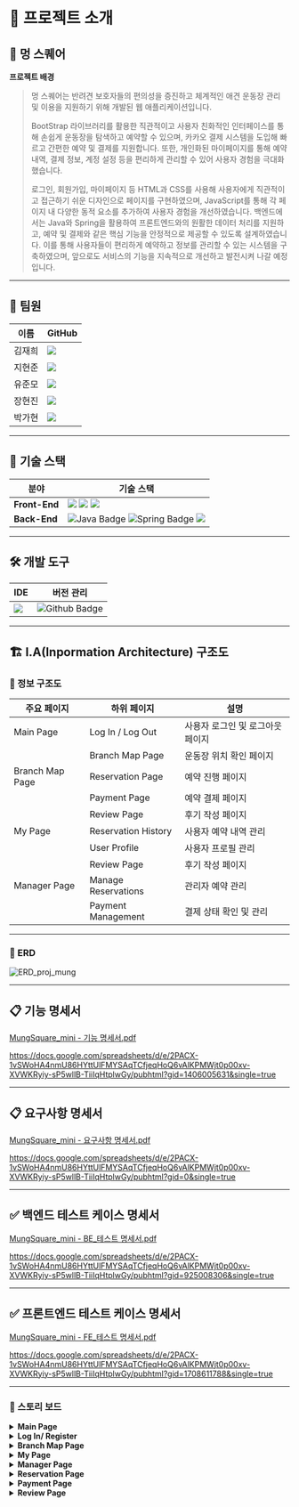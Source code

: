 
# 📖 프로젝트 소개

## 🌟 멍 스퀘어

**프로젝트 배경**
> 멍 스퀘어는 반려견 보호자들의 편의성을 증진하고 체계적인 애견 운동장 관리 및 이용을 지원하기 위해 개발된 웹 애플리케이션입니다.
>
> BootStrap 라이브러리를 활용한 직관적이고 사용자 친화적인 인터페이스를 통해 손쉽게 운동장을 탐색하고 예약할 수 있으며, 카카오 결제 시스템을 도입해 빠르고 간편한 예약 및 결제를 지원합니다. 또한, 개인화된 마이페이지를 통해 예약 내역, 결제 정보, 계정 설정 등을 편리하게 관리할 수 있어 사용자 경험을 극대화했습니다.
>
> 로그인, 회원가입, 마이페이지 등 HTML과 CSS를 사용해 사용자에게 직관적이고 접근하기 쉬운 디자인으로 페이지를 구현하였으며, JavaScript를 통해 각 페이지 내 다양한 동적 요소를 추가하여 사용자 경험을 개선하였습니다. 백엔드에서는 Java와 Spring을 활용하여 프론트엔드와의 원활한 데이터 처리를 지원하고, 예약 및 결제와 같은 핵심 기능을 안정적으로 제공할 수 있도록 설계하였습니다. 이를 통해 사용자들이 편리하게 예약하고 정보를 관리할 수 있는 시스템을 구축하였으며, 앞으로도 서비스의 기능을 지속적으로 개선하고 발전시켜 나갈 예정입니다.

---

## 👥 팀원
| 이름       | GitHub                                  |
|------------|-----------------------------------------|
| 김재희     | [<img src="https://img.shields.io/badge/Github-Link-181717?logo=Github">](https://github.com/jahee24) |
| 지현준     | [<img src="https://img.shields.io/badge/Github-Link-181717?logo=Github">](https://github.com/mini-xi) |
| 유준모     | [<img src="https://img.shields.io/badge/Github-Link-181717?logo=Github">](https://github.com/mini-xi) |
| 장현진     | [<img src="https://img.shields.io/badge/Github-Link-181717?logo=Github">](https://github.com/CoderJDan) |
| 박가현     | [<img src="https://img.shields.io/badge/Github-Link-181717?logo=Github">](https://github.com/mini-xi) |

---

## 🔧 기술 스택
| 분야          | 기술 스택                |
|---------------|--------------------------|
| **Front-End** | <img src="https://img.shields.io/badge/HTML-E34F26?style=for-the-badge&logo=HTML5&logoColor=white"> <img src="https://img.shields.io/badge/CSS-1572B6?style=for-the-badge&logo=CSS3&logoColor=white"> <img src="https://img.shields.io/badge/JavaScript-F7DE1E?style=for-the-badge&logo=JavaScript&logoColor=white"> |
| **Back-End**     | <img src="https://img.shields.io/badge/Java-007396?style=for-the-badge&amp;logo=Java&amp;logoColor=white" alt="Java Badge"/> <img src="https://img.shields.io/badge/Spring-6DB33F?style=for-the-badge&amp;logo=Spring&amp;logoColor=white" alt="Spring Badge" /> <img src="https://img.shields.io/badge/MySQL-4479A1?style=for-the-badge&amp;logo=MySQL&logoColor=white"/> |

---

## 🛠️ 개발 도구
| IDE          | 버전 관리                |
|---------------|--------------------------|
| <img src="https://img.shields.io/badge/IntelliJ IDEA-000000?style=for-the-badge&logo=IntelliJ IDEA&logoColor=white"> | <img src="https://img.shields.io/badge/Github-181717?style=for-the-badge&amp;logo=Github&amp;logoColor=white" alt="Github Badge" /> |

---

## 🏗️ I.A(Inpormation Architecture) 구조도
### 📌 정보 구조도
| 주요 페이지          | 하위 페이지                | 설명                               |
|---------------------|---------------------------|------------------------------------|
| Main Page           | Log In / Log Out          | 사용자 로그인 및 로그아웃 페이지  |
|                     | Branch Map Page           | 운동장 위치 확인 페이지           |
| Branch Map Page     | Reservation Page          | 예약 진행 페이지                  |
|                     | Payment Page              | 예약 결제 페이지                   |
|                     | Review Page               | 후기 작성 페이지                   |
| My Page             | Reservation History       | 사용자 예약 내역 관리             |
|                     | User Profile              | 사용자 프로필 관리                |
|                     | Review Page               | 후기 작성 페이지                   |
| Manager Page        | Manage Reservations       | 관리자 예약 관리                  |
|                     | Payment Management        | 결제 상태 확인 및 관리            |

---
### 📌 ERD
![ERD_proj_mung](https://github.com/user-attachments/assets/3ad41c78-b320-4486-aa43-021fd83f2345)

---

## 📋 기능 명세서
[MungSquare_mini - 기능 명세서.pdf](https://github.com/user-attachments/files/18206367/MungSquare_mini.-.pdf)

https://docs.google.com/spreadsheets/d/e/2PACX-1vSWoHA4nmU86HYttUlFMYSAqTCfjeqHoQ6vAlKPMWjt0p00xv-XVWKRyiy-sP5wllB-TiiIqHtplwGy/pubhtml?gid=1406005631&single=true

---

## 📋 요구사항 명세서
[MungSquare_mini - 요구사항 명세서.pdf](https://github.com/user-attachments/files/18206368/MungSquare_mini.-.pdf)

https://docs.google.com/spreadsheets/d/e/2PACX-1vSWoHA4nmU86HYttUlFMYSAqTCfjeqHoQ6vAlKPMWjt0p00xv-XVWKRyiy-sP5wllB-TiiIqHtplwGy/pubhtml?gid=0&single=true

---

## ✅ 백엔드 테스트 케이스 명세서
[MungSquare_mini - BE_테스트 명세서.pdf](https://github.com/user-attachments/files/18206379/MungSquare_mini.-.BE_.pdf)

https://docs.google.com/spreadsheets/d/e/2PACX-1vSWoHA4nmU86HYttUlFMYSAqTCfjeqHoQ6vAlKPMWjt0p00xv-XVWKRyiy-sP5wllB-TiiIqHtplwGy/pubhtml?gid=925008306&single=true

---
## ✅ 프론트엔드 테스트 케이스 명세서
[MungSquare_mini - FE_테스트 명세서.pdf](https://github.com/user-attachments/files/18206374/MungSquare_mini.-.FE_.pdf)

https://docs.google.com/spreadsheets/d/e/2PACX-1vSWoHA4nmU86HYttUlFMYSAqTCfjeqHoQ6vAlKPMWjt0p00xv-XVWKRyiy-sP5wllB-TiiIqHtplwGy/pubhtml?gid=1708611788&single=true

---
### 📌 스토리 보드
   <details>
      <summary><b>Main Page</b>
      </summary>
      ![MungSquare_메인페이지+(1) (1)](https://github.com/user-attachments/assets/5023721f-a42b-4dd9-a21f-f35e84f0b0af)
   </details>
   <details>
      <summary><b>Log In/ Register</b></summary>
     ![MungSquare_로그인_회원가입](https://github.com/user-attachments/assets/9b1f24c4-d18f-4eee-85c0-2f82772f4f30)
 </details>
   <details>
      <summary><b>Branch Map Page</b></summary>
     ![MungSquare_맵+(1)](https://github.com/user-attachments/assets/b0e4c168-2ecf-4329-a539-30995b1cccf3)
 </details>
   <details>
      <summary><b>My Page</b></summary>
      ![MungSquare_마이페이지+(1)](https://github.com/user-attachments/assets/8aff7814-d974-401f-aed6-d0586c8af235)
   </details>
   <details>
      <summary><b>Manager Page</b></summary>
      ![MungSquare_Admin+(1)](https://github.com/user-attachments/assets/912d8595-a8c8-4820-ad13-959f99cd7a9a)
   </details>
   <details>
      <summary><b>Reservation Page</b></summary>
      ![MungSquare_예약](https://github.com/user-attachments/assets/024b9da2-a413-4e56-a025-4a9129363b08)
   </details>
   <details>
      <summary><b>Payment Page</b></summary>
     ![MungSquare_결제](https://github.com/user-attachments/assets/ba2b2909-77da-45fc-8e69-7d8102a98f96)
 </details>
   <details>
      <summary><b>Review Page</b></summary>
      ![MungSquare_리뷰](https://github.com/user-attachments/assets/e14e27f8-c20b-4d24-8d53-d71efa9c347c)
   </details>
   
